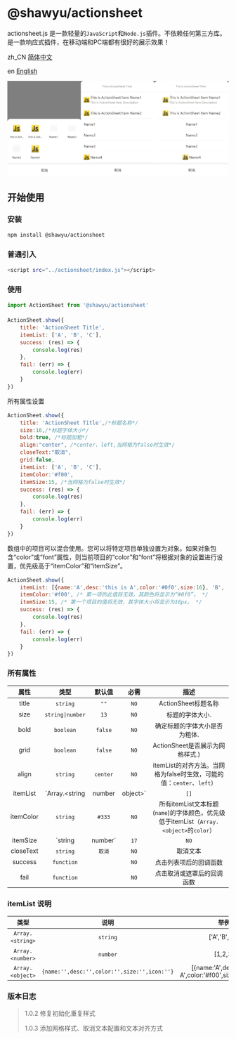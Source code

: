 # @shawyu/actionsheet

actionsheet.js 是一款轻量的`JavaScript`和`Node.js`插件。不依赖任何第三方库。
是一款响应式插件，在移动端和PC端都有很好的展示效果！

zh_CN [简体中文](README.md)

en [English](README_en.md)

![Actionsheet](actionsheet.png)

## 开始使用

### 安装

```sh
npm install @shawyu/actionsheet
```

### 普通引入

```sh
<script src="../actionsheet/index.js"></script>
```

### 使用

```js
import ActionSheet from '@shawyu/actionsheet'

ActionSheet.show({
	title: 'ActionSheet Title',
	itemList: ['A', 'B', 'C'],
	success: (res) => {
		console.log(res)
	},
	fail: (err) => {
		console.log(err)
	}
})
```

所有属性设置

```js
ActionSheet.show({
	title: 'ActionSheet Title',/*标题名称*/
	size:16,/*标题字体大小*/
	bold:true, /*标题加粗*/
	align:"center", /*center、left,当网格为false时生效*/
	closeText:"取消",
	grid:false,
	itemList: ['A', 'B', 'C'],
	itemColor:'#f00',
	itemSize:15, /*当网格为false时生效*/
	success: (res) => {
		console.log(res)
	},
	fail: (err) => {
		console.log(err)
	}
})
```

数组中的项目可以混合使用。您可以将特定项目单独设置为对象。如果对象包含“color”或“font”属性，则当前项目的“color”和“font”将根据对象的设置进行设置，优先级高于“itemColor”和“itemSize”。

```js
ActionSheet.show({
	itemList: [{name:'A',desc:'this is A',color:'#0f0',size:16}, 'B', 'C'],
	itemColor:'#f00', /* 第一项的此值将无效，其颜色将显示为“#0f0”。 */
	itemSize:15, /* 第一个项目的值将无效，其字体大小将显示为16px。 */
	success: (res) => {
		console.log(res)
	},
	fail: (err) => {
		console.log(err)
	}
})
```

### 所有属性

|属性|类型|默认值|必需|描述|
|:-:|:-:|:-:|:-:|:-:|
|title|`string`| `""` | `NO` |ActionSheet标题名称|
|size|`string\|number`| `13` | `NO` |标题的字体大小.|
|bold|`boolean`| `false` | `NO` | 确定标题的字体大小是否为粗体. |
|grid|`boolean`| `false` | `NO` | ActionSheet是否展示为网格样式.)|
|align|`string`| `center` | `NO` | itemList的对齐方法。当网格为false时生效，可能的值：`center`、`left`）|
|itemList|`Array.<string|number|object>`| `[]` |`YES` | ActionSheet项目`Array.<object> object{name:string,desc:string,color:string,size:string|number,icon:string}`. 当网格为false时 `desc`无效|
|itemColor|`string`| `#333` |`NO` | 所有itemList文本标题(`name`)的字体颜色，优先级低于itemList（`Array.<object>`的`color`）|
|itemSize|`string|number`| `17` | `NO` | 所有itemList文本标题(`name`)的字体大小，当网格为false时生效。优先级低于itemList（`Array.<object>`的`size`）|
|closeText|`string`| `取消` | `NO` | 取消文本 |
|success|`function`| | `NO` |点击列表项后的回调函数 |
|fail|`function`|  | `NO` |点击取消或遮罩后的回调函数 |

### itemList 说明

|类型|说明|举例|
|:-:|:-:|:-:|
|`Array.<string>`|`string`| ['A','B','C'] |
|`Array.<number>`|`number`| [1,2,3] |
|`Array.<object>`|`{name:'',desc:'',color:'',size:'',icon:''}`| [{name:'A',desc:'this is A',color:'#f00',size:16,icon:''}] |

### 版本日志

> 1.0.2  修复初始化重复样式
> 
> 1.0.3  添加网格样式、取消文本配置和文本对齐方式
       
